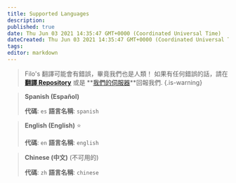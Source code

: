 ```yaml
---
title: Supported Languages
description:
published: true
date: Thu Jun 03 2021 14:35:47 GMT+0000 (Coordinated Universal Time)
dateCreated: Thu Jun 03 2021 14:35:47 GMT+0000 (Coordinated Universal Time)
tags:
editor: markdown
---
```


> Filo's 翻譯可能會有錯誤，畢竟我們也是人類！
如果有任何錯誤的話，請在 **[翻譯 Repository](https://github.com/filobot/translate)** 或是 **[我們的伺服器](https://filobot.xyz/discord)**回報我們.
{.is-warning}

> **Spanish (Español)**
>
> **代碼**: `es`
> **語言名稱**: `spanish`

> **English (English)** :star:
>
> **代碼**: `en`
> **語言名稱**: `english`

> **Chinese (中文)** (不可用的)
>
> **代碼**: `zh`
> **語言名稱**: `chinese`
